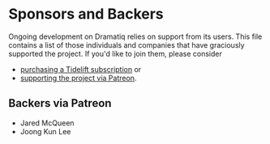 # Sponsors and Backers

Ongoing development on Dramatiq relies on support from its users.
This file contains a list of those individuals and companies that have
graciously supported the project.  If you'd like to join them, please
consider

* [purchasing a Tidelift subscription][tidelift] or
* [supporting the project via Patreon][patreon].

[tidelift]: https://tidelift.com/subscription/pkg/pypi-dramatiq?utm_source=pypi-dramatiq&utm_medium=referral&utm_campaign=backers
[patreon]: https://patreon.com/popabogdanp


## Backers via Patreon

* Jared McQueen
* Joong Kun Lee
